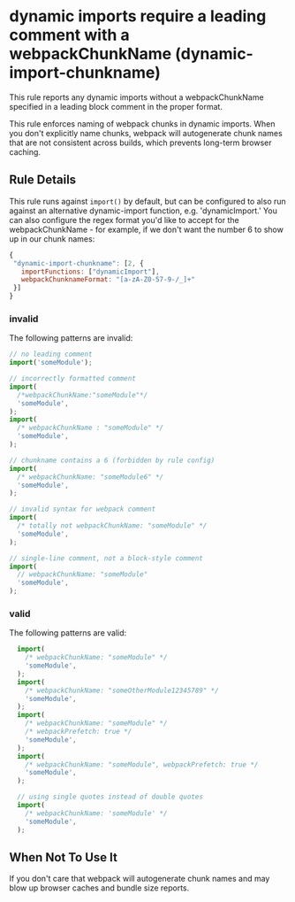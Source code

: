 # dynamic imports require a leading comment with a webpackChunkName (dynamic-import-chunkname)

This rule reports any dynamic imports without a webpackChunkName specified in a leading block comment in the proper format.

This rule enforces naming of webpack chunks in dynamic imports. When you don't explicitly name chunks, webpack will autogenerate chunk names that are not consistent across builds, which prevents long-term browser caching.

## Rule Details
This rule runs against `import()` by default, but can be configured to also run against an alternative dynamic-import function, e.g. 'dynamicImport.'
You can also configure the regex format you'd like to accept for the webpackChunkName - for example, if we don't want the number 6 to show up in our chunk names:
 ```javascript
{
  "dynamic-import-chunkname": [2, {
    importFunctions: ["dynamicImport"],
    webpackChunknameFormat: "[a-zA-Z0-57-9-/_]+"
  }]
}
```

### invalid
The following patterns are invalid:

```javascript
// no leading comment
import('someModule');

// incorrectly formatted comment
import(
  /*webpackChunkName:"someModule"*/
  'someModule',
);
import(
  /* webpackChunkName : "someModule" */
  'someModule',
);

// chunkname contains a 6 (forbidden by rule config)
import(
  /* webpackChunkName: "someModule6" */
  'someModule',
);

// invalid syntax for webpack comment
import(
  /* totally not webpackChunkName: "someModule" */
  'someModule',
);

// single-line comment, not a block-style comment
import(
  // webpackChunkName: "someModule"
  'someModule',
);
```
### valid
The following patterns are valid:

```javascript
  import(
    /* webpackChunkName: "someModule" */
    'someModule',
  );
  import(
    /* webpackChunkName: "someOtherModule12345789" */
    'someModule',
  );
  import(
    /* webpackChunkName: "someModule" */
    /* webpackPrefetch: true */
    'someModule',
  );
  import(
    /* webpackChunkName: "someModule", webpackPrefetch: true */
    'someModule',
  );

  // using single quotes instead of double quotes
  import(
    /* webpackChunkName: 'someModule' */
    'someModule',
  );
```

## When Not To Use It

If you don't care that webpack will autogenerate chunk names and may blow up browser caches and bundle size reports.
